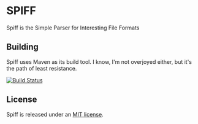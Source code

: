 # SPIFF

Spiff is the Simple Parser for Interesting File Formats

## Building

Spiff uses Maven as its build tool. I know, I'm not overjoyed either, but it's the path of least resistance.

[![Build Status](https://travis-ci.org/revbingo/SPIFF.svg?branch=master)](https://travis-ci.org/revbingo/SPIFF)

## License

Spiff is released under an [MIT license](https://tldrlegal.com/license/mit-license).